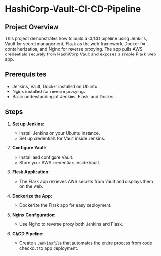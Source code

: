 # HashiCorp-Vault-CI-CD-Pipeline



## Project Overview

This project demonstrates how to build a CI/CD pipeline using Jenkins, Vault for secret management, Flask as the web framework, Docker for containerization, and Nginx for reverse proxying. The app pulls AWS credentials securely from HashiCorp Vault and exposes a simple Flask web app.

## Prerequisites

- Jenkins, Vault, Docker installed on Ubuntu.
- Nginx installed for reverse proxying.
- Basic understanding of Jenkins, Flask, and Docker.

## Steps

1. **Set up Jenkins:**
   - Install Jenkins on your Ubuntu instance.
   - Set up credentials for Vault inside Jenkins.

2. **Configure Vault:**
   - Install and configure Vault.
   - Store your AWS credentials inside Vault.

3. **Flask Application:**
   - The Flask app retrieves AWS secrets from Vault and displays them on the web.

4. **Dockerize the App:**
   - Dockerize the Flask app for easy deployment.

5. **Nginx Configuration:**
   - Use Nginx to reverse proxy both Jenkins and Flask.

6. **CI/CD Pipeline:**
   - Create a `Jenkinsfile` that automates the entire process from code checkout to app deployment.
